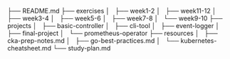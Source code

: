 ├── README.md
├── exercises
│   ├── week1-2
│   ├── week11-12
│   ├── week3-4
│   ├── week5-6
│   ├── week7-8
│   └── week9-10
├── projects
│   ├── basic-controller
│   ├── cli-tool
│   ├── event-logger
│   ├── final-project
│   └── prometheus-operator
├── resources
│   ├── cka-prep-notes.md
│   ├── go-best-practices.md
│   └── kubernetes-cheatsheet.md
└── study-plan.md
